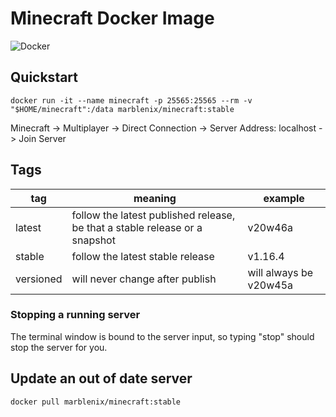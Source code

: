 # Minecraft Docker Image

![Docker](https://github.com/marblenix/minecraft/workflows/Docker/badge.svg)

## Quickstart

```shell
docker run -it --name minecraft -p 25565:25565 --rm -v "$HOME/minecraft":/data marblenix/minecraft:stable
```

Minecraft -> Multiplayer -> Direct Connection -> Server Address: localhost -> Join Server

## Tags

| tag | meaning | example |
|-----|---------|---------|
| latest | follow the latest published release, be that a stable release or a snapshot | v20w46a |
| stable | follow the latest stable release | v1.16.4 |
| versioned | will never change after publish | will always be  v20w45a |

### Stopping a running server

The terminal window is bound to the server input, so typing "stop" should stop the server for you.

## Update an out of date server

```shell
docker pull marblenix/minecraft:stable
```
